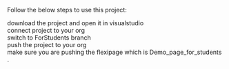 Follow the below steps to use this project:

download the project and open it in visualstudio<br/>
connect project to your org<br/>
switch to ForStudents branch<br/>
push the project to your org<br/>
make sure you are pushing the flexipage which is Demo_page_for_students .
